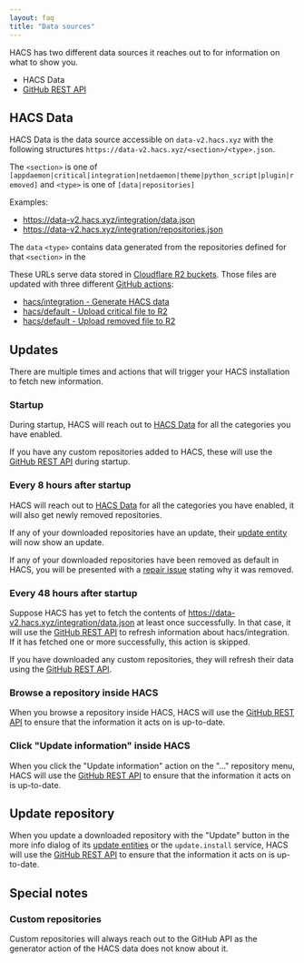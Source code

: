 ```yaml
---
layout: faq
title: "Data sources"
---
```


HACS has two different data sources it reaches out to for information on what to show you.

- HACS Data
- [GitHub REST API](https://docs.github.com/en/rest)

## HACS Data

HACS Data is the data source accessible on `data-v2.hacs.xyz` with the following structures `https://data-v2.hacs.xyz/<section>/<type>.json`.

The `<section>` is one of `[appdaemon|critical|integration|netdaemon|theme|python_script|plugin|removed]` and `<type>` is one of `[data|repositories]`

Examples:

- <https://data-v2.hacs.xyz/integration/data.json>
- <https://data-v2.hacs.xyz/integration/repositories.json>

The `data` `<type>` contains data generated from the repositories defined for that `<section>` in the 

These URLs serve data stored in [Cloudflare R2 buckets](https://developers.cloudflare.com/r2/). Those files are updated with three different [GitHub actions](https://github.com/features/actions):
- [hacs/integration - Generate HACS data](https://github.com/hacs/integration/blob/main/.github/workflows/generate-hacs-data.yml)
- [hacs/default - Upload critical file to R2](https://github.com/hacs/default/blob/master/.github/workflows/upload-critical.yml)
- [hacs/default - Upload removed file to R2](https://github.com/hacs/default/blob/master/.github/workflows/upload-removed.yml)


## Updates

There are multiple times and actions that will trigger your HACS installation to fetch new information.

### Startup

During startup, HACS will reach out to [HACS Data](#hacs-data) for all the categories you have enabled.

If you have any custom repositories added to HACS, these will use the [GitHub REST API](https://docs.github.com/en/rest) during startup.

### Every 8 hours after startup

HACS will reach out to [HACS Data](#hacs-data) for all the categories you have enabled, it will also get newly removed repositories.

If any of your downloaded repositories have an update, their [update entity](/user/update_entites) will now show an update.

If any of your downloaded repositories have been removed as default in HACS, you will be presented with a [repair issue](https://www.home-assistant.io/integrations/repairs/) stating why it was removed.

### Every 48 hours after startup

Suppose HACS has yet to fetch the contents of <https://data-v2.hacs.xyz/integration/data.json> at least once successfully. In that case, it will use the [GitHub REST API](https://docs.github.com/en/rest) to refresh information about hacs/integration. If it has fetched one or more successfully, this action is skipped.

If you have downloaded any custom repositories, they will refresh their data using the [GitHub REST API](https://docs.github.com/en/rest).

### Browse a repository inside HACS

When you browse a repository inside HACS, HACS will use the [GitHub REST API](https://docs.github.com/en/rest) to ensure that the information it acts on is up-to-date.

### Click "Update information" inside HACS

When you click the "Update information" action on the "..." repository menu, HACS will use the [GitHub REST API](https://docs.github.com/en/rest) to ensure that the information it acts on is up-to-date.

## Update repository

When you update a downloaded repository with the "Update" button in the more info dialog of its [update entities](/user/update_entites) or the `update.install` service, HACS will use the [GitHub REST API](https://docs.github.com/en/rest) to ensure that the information it acts on is up-to-date.


## Special notes

### Custom repositories

Custom repositories will always reach out to the GitHub API as the generator action of the HACS data does not know about it.